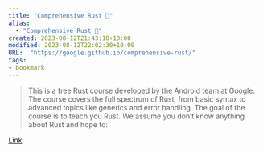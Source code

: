 ```yaml
---
title: "Comprehensive Rust 🦀"
alias:
  - "Comprehensive Rust 🦀"
created: 2023-08-12T21:43:10+10:00
modified: 2023-08-12T22:02:30+10:00
URL:  "https://google.github.io/comprehensive-rust/"
tags:
- bookmark
---
```


> This is a free Rust course developed by the Android team at Google. The course covers the full spectrum of Rust, from basic syntax to advanced topics like generics and error handling. The goal of the course is to teach you Rust. We assume you don’t know anything about Rust and hope to:

[Link](https://google.github.io/comprehensive-rust/)
